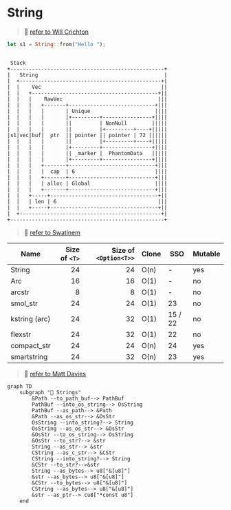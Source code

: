 # String

> 🤔 [refer to Will Crichton](https://twitter.com/wcrichton/status/1608632382256746498)

```rust
let s1 = String::from("Hello ");
```

```bob

 Stack
+--------------------------------------------------+
|   String                                         |
|  +----------------------------------------------+|
|  |    Vec                                       ||
|  |   +-----------------------------------------+||
|  |   |    RawVec                               |||
|  |   |   +-------+----------------------------+|||
|  |   |   |       | Unique                     ||||
|  |   |   |       |+---------+----------------+||||
|  |   |   |       ||         | NonNull        |||||
|  |   |   |       ||         |+---------+----+|||||
|s1|vec|buf|  ptr  || pointer || pointer | 72 ||||||
|  |   |   |       ||         |+---------+----+|||||
|  |   |   |       |+---------+----------------+||||
|  |   |   |       || _marker |  PhantomData   |||||
|  |   |   |       |+---------+----------------+||||
|  |   |   +-------+----------------------------+|||
|  |   |   |  cap  | 6                          ||||
|  |   |   +-------+----------------------------+|||
|  |   |   | alloc | Global                     ||||
|  |   |   +-------+----------------------------+|||
|  |   +-----+-----------------------------------+||
|  |   | len | 6                                 |||
|  |   +-----+-----------------------------------+||
|  +----------------------------------------------+|
+--------------------------------------------------+
```

> 🤔 [refer to Swatinem](https://swatinem.de/blog/optimized-strings/)

| Name          | Size of `<T>` | Size of `<Option<T>>` | Clone | SSO     | Mutable |
| ------------- | ------------: | --------------------: | ----- | ------- | ------- |
| String        |            24 |                    24 | O(n)  | -       | yes     |
| Arc<str>      |            16 |                    16 | O(1)  | -       | no      |
| arcstr        |             8 |                     8 | O(1)  | -       | no      |
| smol_str      |            24 |                    24 | O(1)  | 23      | no      |
| kstring (arc) |            24 |                    32 | O(1)  | 15 / 22 | no      |
| flexstr       |            24 |                    32 | O(1)  | 22      | no      |
| compact_str   |            24 |                    24 | O(n)  | 24      | yes     |
| smartstring   |            24 |                    32 | O(n)  | 23      | yes     |

> 🤔 [refer to Matt Davies](https://dev.to/cthutu/rust-8-strings-53o)

```mermaid
graph TD
    subgraph "🦀 Strings"
        &Path --to_path_buf--> PathBuf
        PathBuf --into_os_string--> OsString
        PathBuf --as_path--> &Path
        &Path --as_os_str--> &OsStr
        OsString --into_string?--> String
        OsString --as_os_str--> &OsStr
        &OsStr --to_os_string--> OsString
        &OsStr --to_str?--> &str
        String --as_str--> &str
        CString --as_c_str--> &CStr
        CString --into_string?--> String
        &CStr --to_str?-->&str
        String --as_bytes--> u8["&[u8]"]
        &str --as_bytes--> u8["&[u8]"]
        &CStr --to_bytes--> u8["&[u8]"]
        CString --as_bytes--> u8["&[u8]"]
        &str --as_ptr--> cu8["*const u8"]
    end
```
